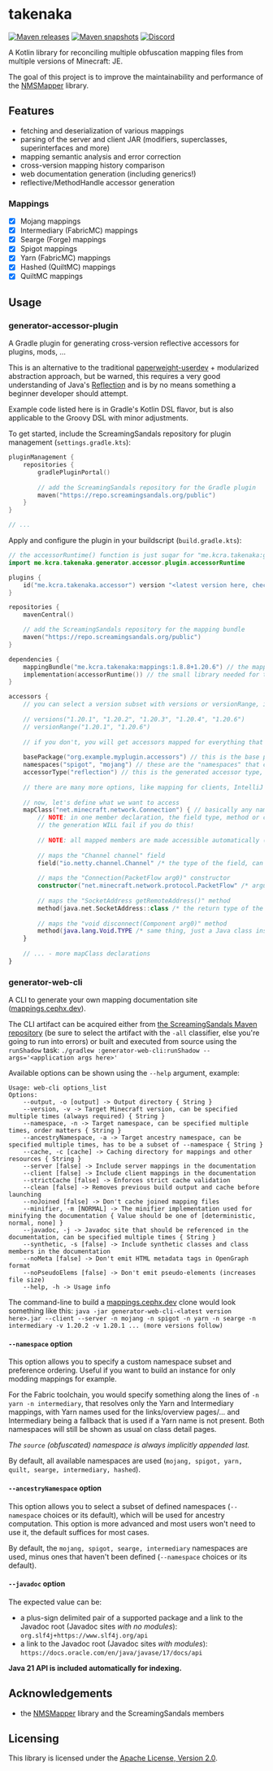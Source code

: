 # takenaka

[![Maven releases](https://repo.screamingsandals.org/api/badge/latest/releases/me/kcra/takenaka/core?color=000000&name=sandals-releases)](https://repo.screamingsandals.org/#/releases/me/kcra/takenaka)
[![Maven snapshots](https://repo.screamingsandals.org/api/badge/latest/snapshots/me/kcra/takenaka/core?color=000000&name=sandals-snapshots)](https://repo.screamingsandals.org/#/snapshots/me/kcra/takenaka)
[![Discord](https://img.shields.io/discord/1151104250487783555?logo=discord)](https://discord.gg/HZhPBbxpFP)

A Kotlin library for reconciling multiple obfuscation mapping files from multiple versions of Minecraft: JE.

The goal of this project is to improve the maintainability and performance of the [NMSMapper](https://github.com/ScreamingSandals/NMSMapper) library.

## Features

* fetching and deserialization of various mappings
* parsing of the server and client JAR (modifiers, superclasses, superinterfaces and more)
* mapping semantic analysis and error correction
* cross-version mapping history comparison
* web documentation generation (including generics!)
* reflective/MethodHandle accessor generation

### Mappings

- [x] Mojang mappings
- [x] Intermediary (FabricMC) mappings
- [x] Searge (Forge) mappings
- [x] Spigot mappings
- [x] Yarn (FabricMC) mappings
- [x] Hashed (QuiltMC) mappings
- [x] QuiltMC mappings

## Usage

### generator-accessor-plugin

A Gradle plugin for generating cross-version reflective accessors for plugins, mods, ...

This is an alternative to the traditional [paperweight-userdev](https://github.com/PaperMC/paperweight-test-plugin) + modularized abstraction approach,
but be warned, this requires a very good understanding of Java's [Reflection](https://www.oracle.com/technical-resources/articles/java/javareflection.html)
and is by no means something a beginner developer should attempt.

Example code listed here is in Gradle's Kotlin DSL flavor, but is also applicable to the Groovy DSL with minor adjustments.

To get started, include the ScreamingSandals repository for plugin management (`settings.gradle.kts`):
```kt
pluginManagement {
    repositories {
        gradlePluginPortal()
        
        // add the ScreamingSandals repository for the Gradle plugin
        maven("https://repo.screamingsandals.org/public")
    }
}

// ...
```

Apply and configure the plugin in your buildscript (`build.gradle.kts`):
```kt
// the accessorRuntime() function is just sugar for "me.kcra.takenaka:generator-accessor-runtime:${me.kcra.takenaka.gradle.BuildConfig.BUILD_VERSION}"
import me.kcra.takenaka.generator.accessor.plugin.accessorRuntime

plugins {
    id("me.kcra.takenaka.accessor") version "<latest version here, check the releases badge on the top of the page>" // apply the plugin
}

repositories {
    mavenCentral()

    // add the ScreamingSandals repository for the mapping bundle
    maven("https://repo.screamingsandals.org/public")
}

dependencies {
    mappingBundle("me.kcra.takenaka:mappings:1.8.8+1.20.6") // the mapping bundle, published by the project at github.com/zlataovce/mappings
    implementation(accessorRuntime()) // the small library needed for the accessors to function
}

accessors {
    // you can select a version subset with versions or versionRange, i.e.:
    
    // versions("1.20.1", "1.20.2", "1.20.3", "1.20.4", "1.20.6")
    // versionRange("1.20.1", "1.20.6")
    
    // if you don't, you will get accessors mapped for everything that the bundle offers, i.e. 1.8.8 to 1.20.6
    
    basePackage("org.example.myplugin.accessors") // this is the base package of the generated output, probably somewhere in your plugin/library's namespace
    namespaces("spigot", "mojang") // these are the "namespaces" that can be queried on runtime, i.e. "spigot" (for Spigot/CraftBukkit/Paper), "searge" (for Forge), "mojang" (for Mojang-mapped Paper - >1.20.4), "yarn" (not useful on runtime), "intermediary" (for Fabric), "quilt" or "hashed" (for Quilt)
    accessorType("reflection") // this is the generated accessor type, can be "none" (no accessor breakout classes are generated, only a mapping class that can be queried), "reflection" or "method_handles" (self-explanatory, java.lang.reflect or java.lang.invoke accessors)
    
    // there are many more options, like mapping for clients, IntelliJ's source JAR view and auto-complete are your friends (Ctrl+Click)
    
    // now, let's define what we want to access
    mapClass("net.minecraft.network.Connection") { // basically any name on mappings.cephx.dev apart from the obfuscated one, applies to other definitions as well
        // NOTE: in one member declaration, the field type, method or constructor argument types and the method return type MUST all be from the same namespace (you CAN'T mix e.g. Mojang and Searge names in one declaration)
        // the generation WILL fail if you do this!
        
        // NOTE: all mapped members are made accessible automatically (field.setAccessible(true), ...), so you don't need to worry about visibility modifiers
    
        // maps the "Channel channel" field
        field("io.netty.channel.Channel" /* the type of the field, can be a stringified type, a Java class or a KClass */, "channel" /* the name of the field */)
        
        // maps the "Connection(PacketFlow arg0)" constructor
        constructor("net.minecraft.network.protocol.PacketFlow" /* argument types of the constructor, same thing as the field type */)
        
        // maps the "SocketAddress getRemoteAddress()" method
        method(java.net.SocketAddress::class /* the return type of the method, same thing as the field type */, "getRemoteAddress" /* the method name */)
        
        // maps the "void disconnect(Component arg0)" method
        method(java.lang.Void.TYPE /* same thing, just a Java class instance */, "disconnect" /* same thing */, "net.minecraft.network.chat.Component" /* the method argument types, same thing as the field type */)
    }
    
    // ... - more mapClass declarations
}
```

### generator-web-cli

A CLI to generate your own mapping documentation site ([mappings.cephx.dev](https://mappings.cephx.dev)).

The CLI artifact can be acquired either from [the ScreamingSandals Maven repository](https://repo.screamingsandals.org/#/releases/me/kcra/takenaka/generator-web-cli)
(be sure to select the artifact with the `-all` classifier, else you're going to run into errors) or built and executed from source using the `runShadow` task:
`./gradlew :generator-web-cli:runShadow --args='<application args here>'`

Available options can be shown using the `--help` argument, example:
```
Usage: web-cli options_list
Options: 
    --output, -o [output] -> Output directory { String }
    --version, -v -> Target Minecraft version, can be specified multiple times (always required) { String }
    --namespace, -n -> Target namespace, can be specified multiple times, order matters { String }
    --ancestryNamespace, -a -> Target ancestry namespace, can be specified multiple times, has to be a subset of --namespace { String }
    --cache, -c [cache] -> Caching directory for mappings and other resources { String }
    --server [false] -> Include server mappings in the documentation 
    --client [false] -> Include client mappings in the documentation 
    --strictCache [false] -> Enforces strict cache validation 
    --clean [false] -> Removes previous build output and cache before launching 
    --noJoined [false] -> Don't cache joined mapping files 
    --minifier, -m [NORMAL] -> The minifier implementation used for minifying the documentation { Value should be one of [deterministic, normal, none] }
    --javadoc, -j -> Javadoc site that should be referenced in the documentation, can be specified multiple times { String }
    --synthetic, -s [false] -> Include synthetic classes and class members in the documentation 
    --noMeta [false] -> Don't emit HTML metadata tags in OpenGraph format 
    --noPseudoElems [false] -> Don't emit pseudo-elements (increases file size) 
    --help, -h -> Usage info
```

The command-line to build a [mappings.cephx.dev](https://mappings.cephx.dev) clone would look something like this:
`java -jar generator-web-cli-<latest version here>.jar --client --server -n mojang -n spigot -n yarn -n searge -n intermediary -v 1.20.2 -v 1.20.1 ... (more versions follow)`

#### `--namespace` option

This option allows you to specify a custom namespace subset and preference ordering.
Useful if you want to build an instance for only modding mappings for example.

For the Fabric toolchain, you would specify something along the lines of `-n yarn -n intermediary`,
that resolves only the Yarn and Intermediary mappings, with Yarn names used for the links/overview pages/...
and Intermediary being a fallback that is used if a Yarn name is not present.
Both namespaces will still be shown as usual on class detail pages.

*The `source` (obfuscated) namespace is always implicitly appended last.*

By default, all available namespaces are used (`mojang, spigot, yarn, quilt, searge, intermediary, hashed`).

#### `--ancestryNamespace` option

This option allows you to select a subset of defined namespaces (`--namespace` choices or its default), which will be
used for ancestry computation. This option is more advanced and most users won't need to use it, the default suffices for most cases.

By default, the `mojang, spigot, searge, intermediary` namespaces are used, minus ones that haven't been defined (`--namespace` choices or its default).

#### `--javadoc` option

The expected value can be:
- a plus-sign delimited pair of a supported package and a link to the Javadoc root (Javadoc sites _with no modules_): `org.slf4j+https://www.slf4j.org/api`
- a link to the Javadoc root (Javadoc sites _with modules_): `https://docs.oracle.com/en/java/javase/17/docs/api`

**Java 21 API is included automatically for indexing.**

## Acknowledgements

- the [NMSMapper](https://github.com/ScreamingSandals/NMSMapper) library and the ScreamingSandals members

## Licensing

This library is licensed under the [Apache License, Version 2.0](https://github.com/zlataovce/takenaka/blob/master/LICENSE).
